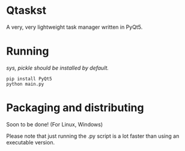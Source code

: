 # Qtaskst
A very, very lightweight task manager written in PyQt5.

# Running
*sys, pickle should be installed by default.*

```
pip install PyQt5
python main.py
```

# Packaging and distributing
Soon to be done! (For Linux, Windows)

Please note that just running the .py script is a lot faster than using an executable version.
